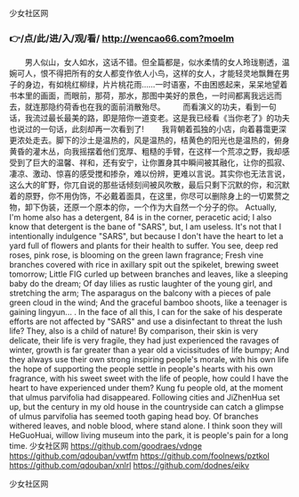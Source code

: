 
少女社区网




### 👉/点/此/进/入/观/看/ http://wencao66.com?moelm




　　男人似山，女人如水，这话不错。但全篇都是，似水柔情的女人玲珑剔透，温婉可人，恨不得把所有的女人都变作依人小鸟，这样的女人，才能轻灵地飘舞在男子的身边，有如桃红柳绿，片片桃花雨……一时语塞，不由困惑起来，呆呆地望着书本里的画面，而眼前，那荷，那水，那图中美好的景色，一时间都离我远远而去，就连那隐约荷香也在我的面前消散殆尽。
　　而看演义的功夫，看到一句话，我流过最长最美的路，即是陪你一道变老。这是我已经看《当你老了》的功夫也说过的一句话，此刻却再一次看到了!
　　我背朝着孤独的小店，向着暮霭更深更浓处走去。脚下的沙土是温热的，风是温热的，桔黄色的阳光也是温热的，俯身黄昏的灌木丛，向我摇摆着他们宽厚、粗糙的手臂，在这样一个荒凉之野，我却感受到了巨大的温馨、祥和，还有安宁，让你置身其中瞬间被其融化，让你的孤寂、凄凉、激动、惊喜的感受搅和掺杂，难以份辨，更难以言说。其实你也无法言说，这么大的旷野，你兀自说的那些话倾刻间被风吹散，最后只剩下沉默的你，和沉默着的原野，你不用伪饰，不必戴着面具，在这里，你尽可以删除身上的一切累赘之物，卸下伪装，还原一个原本的你，一个作为大自然一个分子的你。
Actually, I'm home also has a detergent, 84 is in the corner, peracetic acid;
I also know that detergent is the bane of "SARS", but, I am useless.
It's not that I intentionally indulgence "SARS", but because I don't have the heart to let a yard full of flowers and plants for their health to suffer.
You see, deep red roses, pink rose, is blooming on the green lawn fragrance;
Fresh vine branches covered with rice in axillary spit out the spikelet, brewing sweet tomorrow;
Little FIG curled up between branches and leaves, like a sleeping baby do the dream;
Of day lilies as rustic laughter of the young girl, and stretching the arm;
The asparagus on the balcony with a pieces of pale green cloud in the wind;
And the graceful bamboo shoots, like a teenager is gaining lingyun...
.
In the face of all this, I can for the sake of his desperate efforts are not affected by "SARS" and use a disinfectant to threat the lush life?
They, also is a child of nature!
By comparison, their skin is very delicate, their life is very fragile, they had just experienced the ravages of winter, growth is far greater than a year old a vicissitudes of life bumpy;
And they always use their own strong inspiring people's morale, with his own life the hope of supporting the people settle in people's hearts with his own fragrance, with his sweet sweet with the life of people, how could I have the heart to have experienced under them?
Kung fu people old, at the moment that ulmus parvifolia had disappeared.
Following cities and JiZhenHua set up, but the century in my old house in the countryside can catch a glimpse of ulmus parvifolia has seemed tooth gaping head boy.
Of branches withered leaves, and noble blood, where stand alone.
I think soon they will HeGuoHuai, willow living museum into the park, it is people's pain for a long time.
少女社区网 https://github.com/goodraes/vdnge
https://github.com/qdouban/vwtfm
https://github.com/foolnews/pztkol
https://github.com/qdouban/xnlrl
https://github.com/dodnes/eikv





少女社区网
